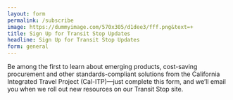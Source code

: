 ```yaml
---
layout: form
permalink: /subscribe
image: https://dummyimage.com/570x305/d1dee3/fff.png&text=+
title: Sign Up for Transit Stop Updates
headline: Sign Up for Transit Stop Updates
form: general
---
```

Be among the first to learn about emerging products, cost-saving procurement and other standards-compliant solutions from the California Integrated Travel Project (Cal-ITP)—just complete this form, and we’ll email you when we roll out new resources on our Transit Stop site.
